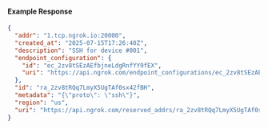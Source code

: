 <!-- Code generated for API Clients. DO NOT EDIT. -->

#### Example Response

```json
{
  "addr": "1.tcp.ngrok.io:20000",
  "created_at": "2025-07-15T17:26:40Z",
  "description": "SSH for device #001",
  "endpoint_configuration": {
    "id": "ec_2zv8tSEzAEfbjneLdgRnfYY9fEX",
    "uri": "https://api.ngrok.com/endpoint_configurations/ec_2zv8tSEzAEfbjneLdgRnfYY9fEX"
  },
  "id": "ra_2zv8tRQq7LmyX5UgTAf0sx42fBH",
  "metadata": "{\"proto\": \"ssh\"}",
  "region": "us",
  "uri": "https://api.ngrok.com/reserved_addrs/ra_2zv8tRQq7LmyX5UgTAf0sx42fBH"
}
```
